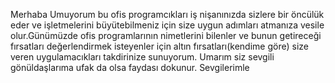 Merhaba
Umuyorum bu ofis programcıkları iş nişanınızda sizlere bir öncülük eder ve işletmelerini büyütebilmeniz için size
uygun adımları atmanıza vesile olur.Günümüzde ofis programlarının nimetlerini bilenler ve bunun getireceği
fırsatları değerlendirmek isteyenler için altın fırsatları(kendime göre) size veren uygulamacıkları takdirinize 
sunuyorum. Umarım siz sevgili gönüldaşlarıma ufak da olsa faydası dokunur. 
Sevgilerimle
